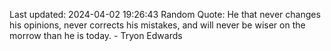 Last updated: 2024-04-02 19:26:43
Random Quote: He that never changes his opinions, never corrects his mistakes, and will never be wiser on the morrow than he is today. - Tryon Edwards